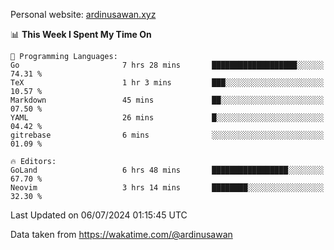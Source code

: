 Personal website: [ardinusawan.xyz](https://ardinusawan.xyz)

<!--START_SECTION:waka-->
📊 **This Week I Spent My Time On** 

```text
💬 Programming Languages: 
Go                       7 hrs 28 mins       ███████████████████░░░░░░   74.31 % 
TeX                      1 hr 3 mins         ███░░░░░░░░░░░░░░░░░░░░░░   10.57 % 
Markdown                 45 mins             ██░░░░░░░░░░░░░░░░░░░░░░░   07.50 % 
YAML                     26 mins             █░░░░░░░░░░░░░░░░░░░░░░░░   04.42 % 
gitrebase                6 mins              ░░░░░░░░░░░░░░░░░░░░░░░░░   01.09 % 

🔥 Editors: 
GoLand                   6 hrs 48 mins       █████████████████░░░░░░░░   67.70 % 
Neovim                   3 hrs 14 mins       ████████░░░░░░░░░░░░░░░░░   32.30 % 
```


 Last Updated on 06/07/2024 01:15:45 UTC
<!--END_SECTION:waka-->
Data taken from https://wakatime.com/@ardinusawan
